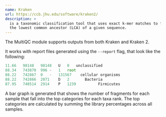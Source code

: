 ```yaml
---
name: Kraken
url: https://ccb.jhu.edu/software/kraken2/
description: >
  is a taxonomic classification tool that uses exact k-mer matches to find
  the lowest common ancestor (LCA) of a given sequence.
---
```


The MultiQC module supports outputs from both Kraken and Kraken 2.

It works with report files generated using the `--report` flag, that look like the following:

```ts
11.66	98148	98148	U	0	unclassified
88.34	743870	996	-	1	root
88.22	742867	0	-	131567	  cellular organisms
88.22	742866	2071	D	2	    Bacteria
87.95	740514	2914	P	1239	      Firmicutes
```

A bar graph is generated that shows the number of fragments for each sample that
fall into the top categories for each taxa rank. The top categories are calculated
by summing the library percentages across all samples.
